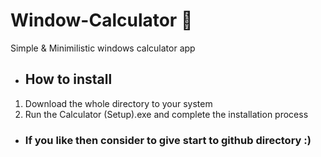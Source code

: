 # Window-Calculator 🟰
Simple & Minimilistic windows calculator app

- ## How to install
1. Download the whole directory to your system
2. Run the Calculator (Setup).exe and complete the installation process


- ### If you like then consider to give start to github directory :)
